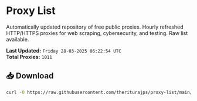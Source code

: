 # Proxy List

Automatically updated repository of free public proxies. Hourly refreshed HTTP/HTTPS proxies for web scraping, cybersecurity, and testing. Raw list available.

**Last Updated:** `Friday 28-03-2025 06:22:54 UTC`  
**Total Proxies:** `1011`

## 📥 Download
```bash
curl -O https://raw.githubusercontent.com/theriturajps/proxy-list/main/proxies.txt

